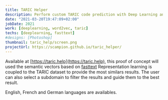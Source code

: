 ```yaml
---
title: TARIC Helper
description: Perform custom TARIC code prediction with Deep Learning and semantic vectors 
date: "2021-03-20T19:47:09+02:00"
jobDate: 2021
work: [deeplearning, word2vec, taric]
techs: [deeplearning, fasttext]
#designs: [Photoshop]
thumbnail: taric_help/screen.png
projectUrl: https://scampion.github.io/taric_helper/
---
```



Available at [https://taric.help](https://taric.help), this proof of concept will used the semantic vectors based on [fasttext](https://fasttext.cc/)
Representation learning is coupled to the TARIC dataset to provide the most similars results. 
The user can also select a subdomain to filter the results and guide them to the best result.

English, French and German languages are availables.


